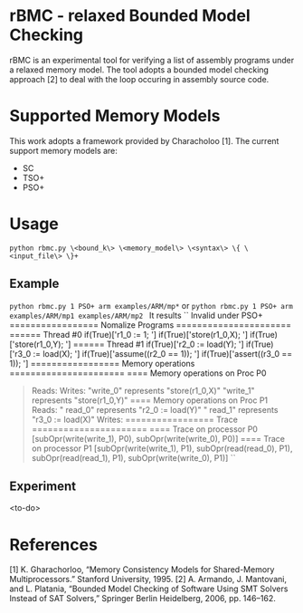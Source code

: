 # rBMC - relaxed Bounded Model Checking
rBMC is an experimental tool for verifying a list of assembly programs under a relaxed memory model. The tool adopts a bounded model checking approach [2] to deal with the loop occuring in assembly source code.

# Supported Memory Models
This work adopts a framework provided by Characholoo [1]. The current support memory models are:
- SC
- TSO+
- PSO+

# Usage
``
python rbmc.py \<bound_k\> \<memory_model\> \<syntax\> \{ \<input_file\> \}+
``
## Example
``
python rbmc.py 1 PSO+ arm examples/ARM/mp*
``
or
``
python rbmc.py 1 PSO+ arm examples/ARM/mp1 examples/ARM/mp2 
``
It results 
``
Invalid under PSO+
================= Nomalize Programs ======================
====== Thread #0
if(True)['r1_0 := 1; ']
if(True)['store(r1_0,X); ']
if(True)['store(r1_0,Y); ']
====== Thread #1
if(True)['r2_0 := load(Y); ']
if(True)['r3_0 := load(X); ']
if(True)['assume((r2_0 == 1)); ']
if(True)['assert((r3_0 == 1)); ']
================= Memory operations ======================
==== Memory operations on Proc P0
> Reads:
> Writes:
  "write_0"      represents      "store(r1_0,X)"
  "write_1"      represents      "store(r1_0,Y)"
==== Memory operations on Proc P1
> Reads:
  " read_0"      represents      "r2_0 := load(Y)"
  " read_1"      represents      "r3_0 := load(X)"
> Writes:
================= Trace ======================
==== Trace on processor P0
[subOpr(write(write_1), P0), subOpr(write(write_0), P0)]
==== Trace on processor P1
[subOpr(write(write_1), P1), subOpr(read(read_0), P1), subOpr(read(read_1), P1), subOpr(write(write_0), P1)]
``


## Experiment
\<to-do\>


# References 
[1] K. Gharachorloo, “Memory Consistency Models for Shared-Memory Multiprocessors.” Stanford University, 1995.
[2] A. Armando, J. Mantovani, and L. Platania, “Bounded Model Checking of Software Using SMT Solvers Instead of SAT Solvers,” Springer Berlin Heidelberg, 2006, pp. 146–162.